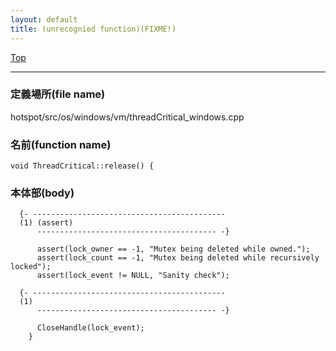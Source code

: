 ```yaml
---
layout: default
title: (unrecognied function)(FIXME!)
---
```

[Top](../index.html)

--- 
### 定義場所(file name)
hotspot/src/os/windows/vm/threadCritical_windows.cpp

### 名前(function name)
```
void ThreadCritical::release() {
```

### 本体部(body)
```
  {- -------------------------------------------
  (1) (assert)
      ---------------------------------------- -}

	  assert(lock_owner == -1, "Mutex being deleted while owned.");
	  assert(lock_count == -1, "Mutex being deleted while recursively locked");
	  assert(lock_event != NULL, "Sanity check");

  {- -------------------------------------------
  (1) 
      ---------------------------------------- -}

	  CloseHandle(lock_event);
	}
	
```


